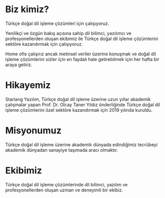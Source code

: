 Biz kimiz?
==========

Türkçe doğal dil işleme çözümleri için çalışıyoruz.

Yenilikçi ve özgün bakış açısına sahip dil bilimci, yazılımcı ve profesyonellerden oluşan ekibimiz ile Türkçe doğal dil işleme çözümlerini sektöre kazandırmak için çalışıyoruz.

Home ofis çalışırız ancak metinsel veriler üzerine konuşmak ve doğal dil işleme çözümlerini sizler için en faydalı hale getirebilmek için her hafta bir araya geliriz.

Hikayemiz
==========

Starlang Yazılım, Türkçe doğal dil işleme üzerine uzun yıllar akademik çalışmalar yapan Prof. Dr. Olcay Taner Yıldız önderliğinde Türkçe doğal dil işleme çözümlerini özel sektöre kazandırmak için 2019 yılında kuruldu.

Misyonumuz
==========

Türkçe doğal dil işleme üzerine akademik dünyada edindiğimiz tecrübeyi akademik dünyadan sanayiye taşımada aracı olmaktır.

Ekibimiz
==========

Türkçe doğal dil işleme çözümlerinde dil bilimci, yazılım ve profesyonellerden oluşan uzman ve deneyimli bir ekibiz.


